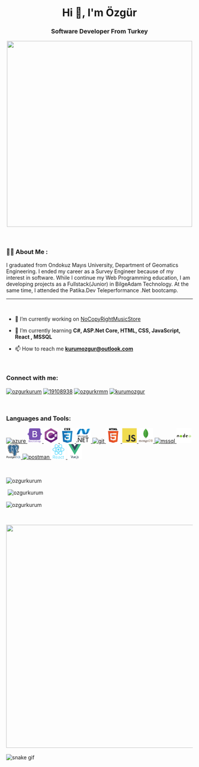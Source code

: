 <h1 align="center">Hi 👋, I'm Özgür</h1>
<h3 align="center">Software Developer From Turkey</h3>


<div align="center"><img src="https://media.giphy.com/media/i4MAH84pqe2m2aVojc/giphy.gif" width="500" height="500" /> </div>

&nbsp;

### :woman_technologist: About Me :

I graduated from Ondokuz Mayıs University, Department of Geomatics Engineering. I ended my career as a Survey Engineer because of my interest in software. While I continue my Web Programming education, I am developing projects as a Fullstack(Junior) in BilgeAdam Technology. At the same time, I attended the Patika.Dev Teleperformance .Net bootcamp.

---

&nbsp;

- 🔭 I’m currently working on [NoCopyRightMusicStore](https://github.com/ozgurkurum/NoCopyrightMusicStore)

- 🌱 I’m currently learning **C#, ASP.Net Core, HTML, CSS, JavaScript, React , MSSQL**

- 📫 How to reach me **kurumozgur@outlook.com**

&nbsp;

<h3 align="left">Connect with me:</h3>
<p align="left">
<a href="https://linkedin.com/in/ozgurkurum" target="blank"><img align="center" src="https://raw.githubusercontent.com/rahuldkjain/github-profile-readme-generator/master/src/images/icons/Social/linked-in-alt.svg" alt="ozgurkurum" height="30" width="40" /></a>
<a href="https://stackoverflow.com/users/19108938" target="blank"><img align="center" src="https://raw.githubusercontent.com/rahuldkjain/github-profile-readme-generator/master/src/images/icons/Social/stack-overflow.svg" alt="19108938" height="30" width="40" /></a>
<a href="https://instagram.com/ozgurkrmm" target="blank"><img align="center" src="https://raw.githubusercontent.com/rahuldkjain/github-profile-readme-generator/master/src/images/icons/Social/instagram.svg" alt="ozgurkrmm" height="30" width="40" /></a>
<a href="https://www.hackerrank.com/kurumozgur" target="blank"><img align="center" src="https://raw.githubusercontent.com/rahuldkjain/github-profile-readme-generator/master/src/images/icons/Social/hackerrank.svg" alt="kurumozgur" height="30" width="40" /></a>
</p>

&nbsp;

<h3 align="left">Languages and Tools:</h3>
<p align="left"> <a href="https://azure.microsoft.com/en-in/" target="_blank" rel="noreferrer"> <img src="https://www.vectorlogo.zone/logos/microsoft_azure/microsoft_azure-icon.svg" alt="azure" width="40" height="40"/> </a> <a href="https://getbootstrap.com" target="_blank" rel="noreferrer"> <img src="https://raw.githubusercontent.com/devicons/devicon/master/icons/bootstrap/bootstrap-plain-wordmark.svg" alt="bootstrap" width="40" height="40"/> </a> <a href="https://www.w3schools.com/cs/" target="_blank" rel="noreferrer"> <img src="https://raw.githubusercontent.com/devicons/devicon/master/icons/csharp/csharp-original.svg" alt="csharp" width="40" height="40"/> </a> <a href="https://www.w3schools.com/css/" target="_blank" rel="noreferrer"> <img src="https://raw.githubusercontent.com/devicons/devicon/master/icons/css3/css3-original-wordmark.svg" alt="css3" width="40" height="40"/> </a> <a href="https://dotnet.microsoft.com/" target="_blank" rel="noreferrer"> <img src="https://raw.githubusercontent.com/devicons/devicon/master/icons/dot-net/dot-net-original-wordmark.svg" alt="dotnet" width="40" height="40"/> </a> <a href="https://git-scm.com/" target="_blank" rel="noreferrer"> <img src="https://www.vectorlogo.zone/logos/git-scm/git-scm-icon.svg" alt="git" width="40" height="40"/> </a> <a href="https://www.w3.org/html/" target="_blank" rel="noreferrer"> <img src="https://raw.githubusercontent.com/devicons/devicon/master/icons/html5/html5-original-wordmark.svg" alt="html5" width="40" height="40"/> </a> <a href="https://developer.mozilla.org/en-US/docs/Web/JavaScript" target="_blank" rel="noreferrer"> <img src="https://raw.githubusercontent.com/devicons/devicon/master/icons/javascript/javascript-original.svg" alt="javascript" width="40" height="40"/> </a> <a href="https://www.mongodb.com/" target="_blank" rel="noreferrer"> <img src="https://raw.githubusercontent.com/devicons/devicon/master/icons/mongodb/mongodb-original-wordmark.svg" alt="mongodb" width="40" height="40"/> </a> <a href="https://www.microsoft.com/en-us/sql-server" target="_blank" rel="noreferrer"> <img src="https://www.svgrepo.com/show/303229/microsoft-sql-server-logo.svg" alt="mssql" width="40" height="40"/> </a> <a href="https://nodejs.org" target="_blank" rel="noreferrer"> <img src="https://raw.githubusercontent.com/devicons/devicon/master/icons/nodejs/nodejs-original-wordmark.svg" alt="nodejs" width="40" height="40"/> </a> <a href="https://www.postgresql.org" target="_blank" rel="noreferrer"> <img src="https://raw.githubusercontent.com/devicons/devicon/master/icons/postgresql/postgresql-original-wordmark.svg" alt="postgresql" width="40" height="40"/> </a> <a href="https://postman.com" target="_blank" rel="noreferrer"> <img src="https://www.vectorlogo.zone/logos/getpostman/getpostman-icon.svg" alt="postman" width="40" height="40"/> </a> <a href="https://reactjs.org/" target="_blank" rel="noreferrer"> <img src="https://raw.githubusercontent.com/devicons/devicon/master/icons/react/react-original-wordmark.svg" alt="react" width="40" height="40"/> </a> <a href="https://vuejs.org/" target="_blank" rel="noreferrer"> <img src="https://raw.githubusercontent.com/devicons/devicon/master/icons/vuejs/vuejs-original-wordmark.svg" alt="vuejs" width="40" height="40"/> </a> </p>

&nbsp;

<p><img align="center" src="https://github-readme-stats.vercel.app/api/top-langs?username=ozgurkurum&show_icons=true&locale=en&layout=compact" alt="ozgurkurum" /></p>

<p>&nbsp;<img align="center" src="https://github-readme-stats.vercel.app/api?username=ozgurkurum&show_icons=true&locale=en" alt="ozgurkurum" /></p>

<p><img align="center" src="https://github-readme-streak-stats.herokuapp.com/?user=ozgurkurum&" alt="ozgurkurum" /></p>

&nbsp;

<img src="https://media.giphy.com/media/QNFhOolVeCzPQ2Mx85/giphy.gif" width="1000" height="600" /> 

![snake gif](https://github.com/ozgurkurum/ozgurkurum/blob/output/github-contribution-grid-snake.gif)
